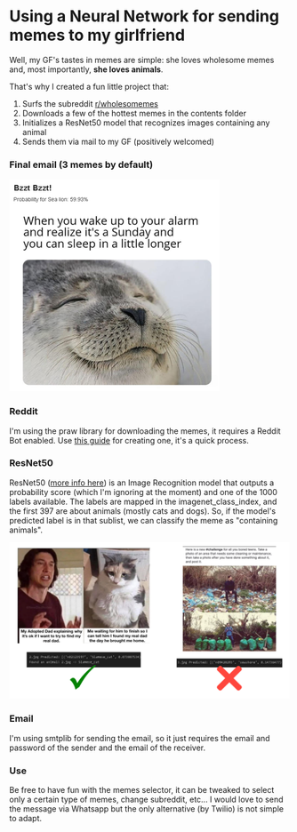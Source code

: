 # Using a Neural Network for sending memes to my girlfriend

Well, my GF's tastes in memes are simple: she loves wholesome memes and, most importantly, **she loves animals**.

That's why I created a fun little project that:
1. Surfs the subreddit [r/wholesomemes](https://www.reddit.com/r/wholesomememes/)
2. Downloads a few of the hottest memes in the contents folder
3. Initializes a ResNet50 model that recognizes images containing any animal
4. Sends them via mail to my GF (positively welcomed)

### Final email (3 memes by default)

![finalmail](https://github.com/mutt0-ds/memes-selector/blob/main/media/result.png)

### Reddit

I'm using the praw library for downloading the memes, it requires a Reddit Bot enabled.
Use [this guide](https://yojji.io/blog/how-to-make-a-reddit-bot) for creating one, it's a quick process.

### ResNet50

ResNet50 ([more info here](https://keras.io/api/applications/resnet/)) is an Image Recognition model that outputs a probability score (which I'm ignoring at the moment) and one of the 1000 labels available. The labels are mapped in the imagenet_class_index, and the first 397 are about animals (mostly cats and dogs). 
So, if the model's predicted label is in that sublist, we can classify the meme as "containing animals".

![example](https://github.com/mutt0-ds/memes-selector/blob/main/media/example.png)

### Email

I'm using smtplib for sending the email, so it just requires the email and password of the sender and the email of the receiver.

### Use

Be free to have fun with the memes selector, it can be tweaked to select only a certain type of memes, change subreddit, etc...
I would love to send the message via Whatsapp but the only alternative (by Twilio) is not simple to adapt.
